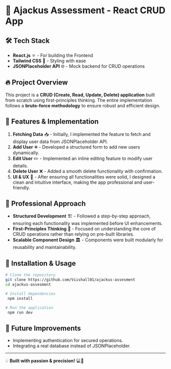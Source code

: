 # 🚀 Ajackus Assessment - React CRUD App

## 🛠 Tech Stack

- **React.js** ⚛️ - For building the Frontend
- **Tailwind CSS** 🎨 - Styling with ease
- **JSONPlaceholder API** 🌐 - Mock backend for CRUD operations

## 🔥 Project Overview

This project is a **CRUD (Create, Read, Update, Delete) application** built from scratch using first-principles thinking. The entire implementation follows a **brute-force methodology** to ensure robust and efficient design.

## 📌 Features & Implementation

1. **Fetching Data** 📥 - Initially, I implemented the feature to fetch and display user data from JSONPlaceholder API.
2. **Add User** ➕ - Developed a structured form to add new users dynamically.
3. **Edit User** ✏️ - Implemented an inline editing feature to modify user details.
4. **Delete User** ❌ - Added a smooth delete functionality with confirmation.
5. **UI & UX** 🎨 - After ensuring all functionalities were solid, I designed a clean and intuitive interface, making the app professional and user-friendly.

## 🎯 Professional Approach

- **Structured Development** 🏗️ - Followed a step-by-step approach, ensuring each functionality was implemented before UI enhancements.
- **First-Principles Thinking** 🤔 - Focused on understanding the core of CRUD operations rather than relying on pre-built libraries.
- **Scalable Component Design** 🏛️ - Components were built modularly for reusability and maintainability.

## 📂 Installation & Usage

```sh
# Clone the repository
git clone https://github.com/Viishall01/ajackus-assesment
cd ajackus-assesment

# Install dependencies
 npm install

# Run the application
 npm run dev
```

## 🚀 Future Improvements
- Implementing authentication for secured operations.
- Integrating a real database instead of JSONPlaceholder.

---

💡 **Built with passion & precision!** 💻🚀
